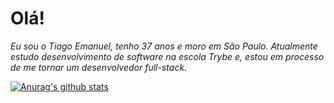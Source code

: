 # Olá!

*Eu sou o Tiago Emanuel, tenho 37 anos e moro em São Paulo. Atualmente estudo desenvolvimento de software na escola Trybe e, estou em processo de me tornar um desenvolvedor full-stack.* 

[![Anurag's github stats](https://github-readme-stats.vercel.app/api?username=tiago-ers)](https://github.com/anuraghazra/github-readme-stats)
